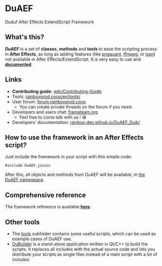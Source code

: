 # DuAEF
Duduf After Effects ExtendScript Framework

## What's this?

***DuAEF*** is a set of **classes**, **methods** and **tools** to ease the scripting process in **After Effects**, as long as adding features (like [pngquant](https://pngquant.org/), [ffmpeg](https://ffmpeg.org/), or [json](http://json.org/)) not available in After Effects/ExtendScript.
It is very easy to use and **[documented](https://duaef-reference.rainboxlab.org)**.

## Links

- **Contributing guide**: [wiki/Contributing-Guide](https://github.com/Rainbox-dev/DuAEF_Duik/wiki/Contributing-Guide)
- Tools: [rainboxprod.coop/en/tools/](https://rainboxprod.coop/en/tools/)
- User forum: [forum.rainboxprod.coop](http://forum.rainboxprod.coop)
    - You can create private threads on the forum if you need.    
- Developers and users chat: [framateam.org](https://framateam.org/signup_user_complete/?id=scystqi16t8njnwhxbiuso94he)
    - Feel free to come talk with us ! :smile:
- Developers' documentation: [rainbox-dev.github.io/DuAEF_Duik/](https://duaef-reference.rainboxlab.org)    
   
## How to use the framework in an After Effects script?

Just include the framework in your script with this simple code:

    #include DuAEF.jsxinc
    
After this, all objects and methods from DuAEF will be available, in [the DuAEF namespace](https://duaef-reference.rainboxlab.org).

## Comprehensive reference

The framework reference is available **[here](https://duaef-reference.rainboxlab.org)**.
    
## Other tools

- The [tools](https://github.com/Rainbox-dev/DuAEF/tree/master/src/tools) subfolder contains some useful scripts, which can be used as example cases of DuAEF use.
- [DuBuilder](https://github.com/Rainbox-dev/DuAEF/tree/master/DuBuilder) is a stand-alone application written in Qt/C++ to build the scripts. It replaces all includes with the actual source code and lets you distribute your scripts as single files instead of a main script with a lot of includes.

